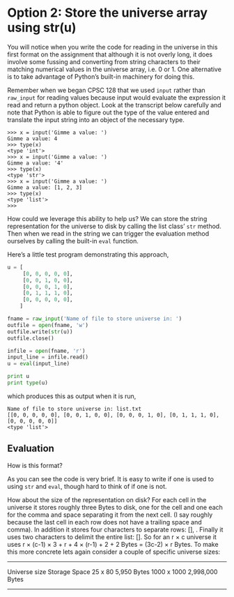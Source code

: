 # Option 2: Store the universe array using str(u)

You will notice when you write the code for reading in the universe in
this first format on the assignment that although it is not overly long,
it does involve some fussing and converting from string characters to
their matching numerical values in the universe array, i.e. 0 or 1. One
alternative is to take advantage of Python’s built-in machinery for
doing this.

Remember when we began CPSC 128 that we used `input` rather than
`raw_input` for reading values because input would evaluate the
expression it read and return a python object. Look at the transcript
below carefully and note that Python is able to figure out the type of
the value entered and translate the input string into an object of the
necessary type.

    >>> x = input('Gimme a value: ')
    Gimme a value: 4
    >>> type(x)
    <type 'int'>
    >>> x = input('Gimme a value: ')
    Gimme a value: '4'
    >>> type(x)
    <type 'str'>
    >>> x = input('Gimme a value: ')
    Gimme a value: [1, 2, 3]
    >>> type(x)
    <type 'list'>
    >>> 

How could we leverage this ability to help us? We can store the string
representation for the universe to disk by calling the list class’
`str` method. Then when we read in the string we can trigger the
evaluation method ourselves by calling the built-in `eval` function.

Here’s a little test program demonstrating this approach,

``` python
u = [ 
     [0, 0, 0, 0, 0],
     [0, 0, 1, 0, 0],
     [0, 0, 0, 1, 0],
     [0, 1, 1, 1, 0],
     [0, 0, 0, 0, 0],
    ]

fname = raw_input('Name of file to store universe in: ')
outfile = open(fname, 'w')
outfile.write(str(u))
outfile.close()

infile = open(fname, 'r')
input_line = infile.read()
u = eval(input_line)

print u
print type(u)
```

which produces this as output when it is run,

    Name of file to store universe in: list.txt
    [[0, 0, 0, 0, 0], [0, 0, 1, 0, 0], [0, 0, 0, 1, 0], [0, 1, 1, 1, 0], [0, 0, 0, 0, 0]]
    <type 'list'>

## Evaluation

How is this format?

As you can see the code is very brief. It is easy to write if one is
used to using `str` and `eval`, though hard to think of if one is not.

How about the size of the representation on disk? For each cell in the
universe it stores roughly three Bytes to disk, one for the cell and one
each for the comma and space separating it from the next cell. (I say
roughly because the last cell in each row does not have a trailing space
and comma). In addition it stores four characters to separate rows:
[], . Finally it uses two characters to delimit the entire list: [].
So for an r × c universe it uses r × (c-1) × 3 + r + 4 × (r-1) + 2 + 2
Bytes = (3c-2) × r Bytes. To make this more concrete lets again consider
a couple of specific universe sizes:

  --------------- -----------------
  Universe size   Storage Space
  25 x 80         5,950 Bytes
  1000 x 1000     2,998,000 Bytes
  --------------- -----------------
